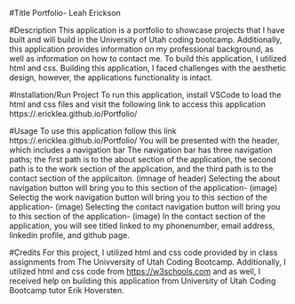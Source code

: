 #Title
Portfolio- Leah Erickson

#Description
This application is a portfolio to showcase projects that I have built and will build in the University of Utah coding bootcamp. Additionally, this application provides information on my professional background, as well as information on how to contact me. 
To build this application, I utilized html and css. 
Building this application, I faced challenges with the aesthetic design, however, the applications functionality is intact. 

#Installation/Run Project
To run this application, install VSCode to load the html and css files and visit the following link to access this application https://.ericklea.github.io/Portfolio/

#Usage 
To use this application follow this link https://.ericklea.github.io/Portfolio/
You will be presented with the header, which includes a navigation bar
The navigation bar has three navigation paths; the first path is to the about section of the application, the second path is to the work section of the application, and the third path is to the contact section of the applicaiton. 
(imnage of header) 
Selecting the about navigation button will bring you to this section of the application-
(image)
Selectig the work navigation button will bring you to this section of the application-
(image) 
Selecting the contact navigation button will bring you to this section of the application- 
(image)
In the contact section of the application, you will see titled linked to my phonenumber, email address, linkedin profile, and github page. 

#Credits
For this project, I utilized html and css code provided by in class assignments from The Univversity of Utah Coding Bootcamp. Additionally, I utilized html and css code from https://w3schools.com and as well, I received help on building this application from University of Utah Coding Bootcamp tutor Erik Hoversten.
